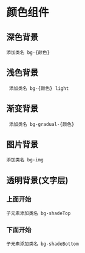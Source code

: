 # 颜色组件



## 深色背景
    添加类名 bg-{颜色}

## 浅色背景
     添加类名 bg-{颜色} light

## 渐变背景
     添加类名 bg-gradual-{颜色}

## 图片背景
    添加类名 bg-img 

## 透明背景(文字层)
### 上面开始
    子元素添加类名 bg-shadeTop
### 下面开始
    子元素添加类名 bg-shadeBottom